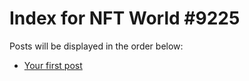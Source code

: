 # Index for NFT World #9225
Posts will be displayed in the order below:

- [Your first post](./001-first.md)

